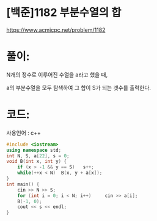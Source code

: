 # [백준]1182 부분수열의 합

https://www.acmicpc.net/problem/1182

# 풀이:

N개의 정수로 이루어진 수열을 a라고 했을 때,

a의 부분수열을 모두 탐색하여 그 합이 S가 되는 갯수를 출력한다.



# **코드:** 

사용언어 : c++
```c++
#include <iostream>
using namespace std;
int N, S, a[22], s = 0;
void B(int x, int y) {
	if (x > -1 && y == S)	s++;
	while(++x < N)	B(x, y + a[x]);
}
int main() {
	cin >> N >> S;
	for (int i = 0; i < N; i++)		cin >> a[i];
	B(-1, 0);
	cout << s << endl;
}
```

